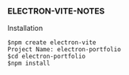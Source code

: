 ### ELECTRON-VITE-NOTES

Installation
```vim
$npm create electron-vite
Project Name: electron-portfolio
$cd electron-portfolio
$npm install
```
